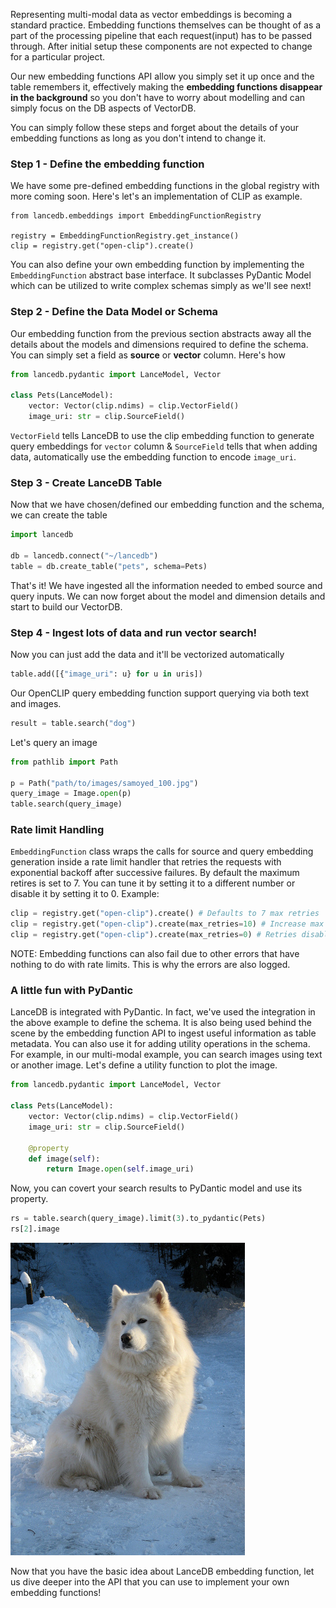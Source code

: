 Representing multi-modal data as vector embeddings is becoming a standard practice. Embedding functions themselves can be thought of as a part of the processing pipeline that each request(input) has to be passed through. After initial setup these components are not expected to change for a particular project. 

Our new embedding functions API allow you simply set it up once and the table remembers it, effectively making the **embedding functions disappear in the background** so you don't have to worry about modelling and can simply focus on the DB aspects of VectorDB.

You can simply follow these steps and forget about the details of your embedding functions as long as you don't intend to change it.

### Step 1 - Define the embedding function
We have some pre-defined embedding functions in the global registry with more coming soon. Here's let's an implementation of CLIP as example.
```
from lancedb.embeddings import EmbeddingFunctionRegistry

registry = EmbeddingFunctionRegistry.get_instance()
clip = registry.get("open-clip").create()

```
You can also define your own embedding function by implementing the `EmbeddingFunction` abstract base interface. It subclasses PyDantic Model which can be utilized to write complex schemas simply as we'll see next!

### Step 2 - Define the Data Model or Schema
Our embedding function from the previous section abstracts away all the details about the models and dimensions required to define the schema. You can simply set a field as **source** or **vector** column. Here's how

```python
from lancedb.pydantic import LanceModel, Vector

class Pets(LanceModel):
    vector: Vector(clip.ndims) = clip.VectorField()
    image_uri: str = clip.SourceField()

```
`VectorField` tells LanceDB to use the clip embedding function to generate query embeddings for `vector` column & `SourceField` tells that when adding data, automatically use the embedding function to encode `image_uri`.


### Step 3 - Create LanceDB Table
Now that we have chosen/defined our embedding function and the schema, we can create the table

```python
import lancedb

db = lancedb.connect("~/lancedb")
table = db.create_table("pets", schema=Pets)
```

That's it! We have ingested all the information needed to embed source and query inputs. We can now forget about the model and dimension details and start to build our VectorDB.

### Step 4 - Ingest lots of data and run vector search!
Now you can just add the data and it'll be vectorized automatically

```python
table.add([{"image_uri": u} for u in uris])
```

Our OpenCLIP query embedding function support querying via both text and images. 

```python
result = table.search("dog")
```

Let's query an image

```python
from pathlib import Path

p = Path("path/to/images/samoyed_100.jpg")
query_image = Image.open(p)
table.search(query_image)
```

### Rate limit Handling
`EmbeddingFunction` class wraps the calls for source and query embedding generation inside a rate limit handler that retries the requests with exponential backoff after successive failures. By default the maximum retires is set to 7. You can tune it by setting it to a different number or disable it by setting it to 0. Example:

```python
clip = registry.get("open-clip").create() # Defaults to 7 max retries
clip = registry.get("open-clip").create(max_retries=10) # Increase max retries to 10
clip = registry.get("open-clip").create(max_retries=0) # Retries disabled
```

NOTE:
Embedding functions can also fail due to other errors that have nothing to do with rate limits. This is why the errors are also logged.

### A little fun with PyDantic
LanceDB is integrated with PyDantic. In fact, we've used the integration in the above example to define the schema. It is also being used behind the scene by the embedding function API to ingest useful information as table metadata.
You can also use it for adding utility operations in the schema. For example, in our multi-modal example, you can search images using text or another image. Let's define a utility function to plot the image.

```python
from lancedb.pydantic import LanceModel, Vector

class Pets(LanceModel):
    vector: Vector(clip.ndims) = clip.VectorField()
    image_uri: str = clip.SourceField()

    @property
    def image(self):
        return Image.open(self.image_uri)
```

Now, you can covert your search results to PyDantic model and use its property.

```python
rs = table.search(query_image).limit(3).to_pydantic(Pets)
rs[2].image
```

![](../assets/dog_clip_output.png)

Now that you have the basic idea about LanceDB embedding function, let us dive deeper into the API that you can use to implement your own embedding functions!

